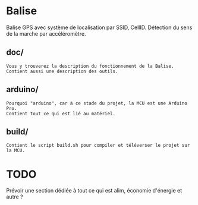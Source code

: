 # Balise
Balise GPS avec système de localisation par SSID, CellID.
Détection du sens de la marche par accéléromètre.

doc/
----
	Vous y trouverez la description du fonctionnement de la Balise.
	Contient aussi une description des outils.
arduino/
--------
	Pourquoi "arduino", car à ce stade du projet, la MCU est une Arduino
	Pro.
	Contient tout ce qui est lié au matériel.

build/
------
	Contient le script build.sh pour compiler et téléverser le projet sur la MCU.
TODO
====
Prévoir une section dédiée à tout ce qui est alim, économie d'énergie et autre ?
